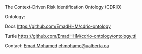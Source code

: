 The Context-Driven Risk Identification Ontology (CDRIO)

Ontology:

 Docs https://github.com/EmadHHM/cdrio-ontology

 Turtle https://github.com/EmadHHM/cdrio-ontology/ontology.ttl

Contact:
 [Emad Mohamed](https://github.com/EmadHHM) ehmohame@ualberta.ca
